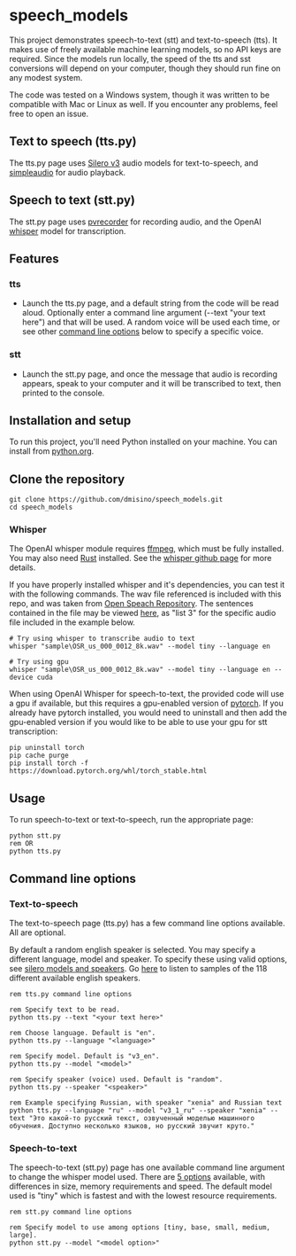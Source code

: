 # speech_models

This project demonstrates speech-to-text (stt) and text-to-speech (tts). It makes use of freely available machine learning models, so no API keys are required. Since the models run locally, the speed of the tts and sst conversions will depend on your computer, though they should run fine on any modest system.

The code was tested on a Windows system, though it was written to be compatible with Mac or Linux as well. If you encounter any problems, feel free to open an issue.

## Text to speech (tts.py)

The tts.py page uses [Silero v3](https://github.com/snakers4/silero-models) audio models for text-to-speech, and [simpleaudio](https://github.com/hamiltron/py-simple-audio) for audio playback.

## Speech to text (stt.py)

The stt.py page uses [pvrecorder](https://github.com/Picovoice/pvrecorder/tree/main/sdk/python) for recording audio, and the OpenAI [whisper](https://github.com/openai/whisper) model for transcription.

## Features

### tts

- Launch the tts.py page, and a default string from the code will be read aloud. Optionally enter a command line argument (--text "your text here") and that will be used. A random voice will be used each time, or see other [command line options](#text-to-speech) below to specify a specific voice. 

### stt

- Launch the stt.py page, and once the message that audio is recording appears, speak to your computer and it will be transcribed to text, then printed to the console.

## Installation and setup

To run this project, you'll need Python installed on your machine. You can install from [python.org](https://www.python.org/downloads/).

## Clone the repository
```console
git clone https://github.com/dmisino/speech_models.git
cd speech_models
```

### Whisper

The OpenAI whisper module requires [ffmpeg](https://ffmpeg.org/), which must be fully installed. You may also need [Rust](https://www.rust-lang.org/) installed. See the [whisper github page](https://github.com/openai/whisper#setup) for more details.

If you have properly installed whisper and it's dependencies, you can test it with the following commands. The wav file referenced is included with this repo, and was taken from [Open Speach Repository](https://www.voiptroubleshooter.com/open_speech/american.html). The sentences contained in the file may be viewed [here](https://www.cs.columbia.edu/~hgs/audio/harvard.html), as "list 3" for the specific audio file included in the example below.

```console
# Try using whisper to transcribe audio to text 
whisper "sample\OSR_us_000_0012_8k.wav" --model tiny --language en

# Try using gpu
whisper "sample\OSR_us_000_0012_8k.wav" --model tiny --language en --device cuda
```

When using OpenAI Whisper for speech-to-text, the provided code will use a gpu if available, but this requires a gpu-enabled version of [pytorch](https://pytorch.org/). If you already have pytorch installed, you would need to uninstall and then add the gpu-enabled version if you would like to be able to use your gpu for stt transcription:

```console
pip uninstall torch
pip cache purge 
pip install torch -f https://download.pytorch.org/whl/torch_stable.html
```

## Usage
 
 To run speech-to-text or text-to-speech, run the appropriate page:

 ```console
python stt.py
rem OR
python tts.py
 ```

## Command line options

### Text-to-speech

The text-to-speech page (tts.py) has a few command line options available. All are optional.

By default a random english speaker is selected. You may specify a different language, model and speaker. To specify these using valid options, see [silero models and speakers](https://github.com/snakers4/silero-models#models-and-speakers). Go [here](https://oobabooga.github.io/silero-samples/) to listen to samples of the 118 different available english speakers.

```console
rem tts.py command line options

rem Specify text to be read.
python tts.py --text "<your text here>"

rem Choose language. Default is "en".
python tts.py --language "<language>"

rem Specify model. Default is "v3_en".
python tts.py --model "<model>"

rem Specify speaker (voice) used. Default is "random".
python tts.py --speaker "<speaker>"

rem Example specifying Russian, with speaker "xenia" and Russian text
python tts.py --language "ru" --model "v3_1_ru" --speaker "xenia" --text "Это какой-то русский текст, озвученный моделью машинного обучения. Доступно несколько языков, но русский звучит круто."
```

### Speech-to-text

The speech-to-text (stt.py) page has one available command line argument to change the whisper model used. There are [5 options](https://github.com/openai/whisper#available-models-and-languages) available, with differences in size, memory requirements and speed. The default model used is "tiny" which is fastest and with the lowest resource requirements.

```console
rem stt.py command line options

rem Specify model to use among options [tiny, base, small, medium, large].
python stt.py --model "<model option>"
```